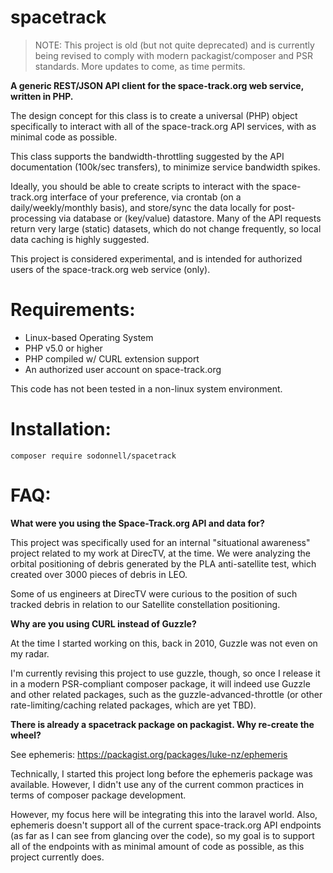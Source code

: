 spacetrack
===

> NOTE: This project is old (but not quite deprecated) and is currently being revised to comply with modern packagist/composer and PSR standards. More updates to come, as time permits.

**A generic REST/JSON API client for the space-track.org web service, written in PHP.**

The design concept for this class is to create a universal (PHP) object specifically to interact with all of the space-track.org API services, with as minimal code as possible. 

This class supports the bandwidth-throttling suggested by the API documentation (100k/sec transfers), to minimize service bandwidth spikes. 

Ideally, you should be able to create scripts to interact with the space-track.org interface of your preference, via crontab (on a daily/weekly/monthly basis), and store/sync the data locally for post-processing via database or (key/value) datastore. Many of the API requests return very large (static) datasets, which do not change frequently, so local data caching is highly suggested.

This project is considered experimental, and is intended for authorized users of the space-track.org web service (only). 

Requirements:
===

* Linux-based Operating System
* PHP v5.0 or higher
* PHP compiled w/ CURL extension support
* An authorized user account on space-track.org

This code has not been tested in a non-linux system environment.

Installation:
===

```
composer require sodonnell/spacetrack
```

FAQ:
===

**What were you using the Space-Track.org API and data for?**

This project was specifically used for an internal "situational awareness" project related to my work at DirecTV, at the time. We were analyzing the orbital positioning of debris generated by the PLA anti-satellite test, which created over 3000 pieces of debris in LEO. 

Some of us engineers at DirecTV were curious to the position of such tracked debris in relation to our Satellite constellation positioning.

**Why are you using CURL instead of Guzzle?**

At the time I started working on this, back in 2010, Guzzle was not even on my radar. 

I'm currently revising this project to use guzzle, though, so once I release it in a modern PSR-compliant composer package, it will indeed use Guzzle and other related packages, such as the guzzle-advanced-throttle (or other rate-limiting/caching related packages, which are yet TBD).

**There is already a spacetrack package on packagist. Why re-create the wheel?**

See ephemeris: https://packagist.org/packages/luke-nz/ephemeris

Technically, I started this project long before the ephemeris package was available. However, I didn't use any of the current common practices in terms of composer package development. 

However, my focus here will be integrating this into the laravel world. Also, ephemeris doesn't support all of the current space-track.org API endpoints (as far as I can see from glancing over the code), so my goal is to support all of the endpoints with as minimal amount of code as possible, as this project currently does.
